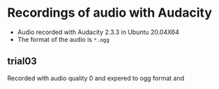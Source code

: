 # Recordings of audio with Audacity
* Audio recorded with Audacity 2.3.3 in Ubuntu 20.04X64
* The format of the audio is `*.ogg`


## trial03 
Recorded with audio quality 0 and expered to ogg format and